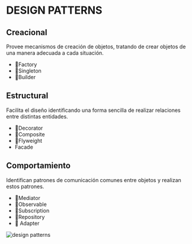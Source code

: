 # DESIGN PATTERNS

## Creacional

Provee mecanismos de creación de objetos, tratando de crear objetos de una manera adecuada a cada situación.

- 🕺Factory
- 🕺Singleton
- 🕺Builder

## Estructural

Facilita el diseño identificando una forma sencilla de realizar relaciones entre distintas entidades.

- 🕺Decorator
- 🕺Composite
- 🕺Flyweight
- Facade

## Comportamiento

Identifican patrones de comunicación comunes entre objetos y realizan estos patrones.

- 🕺Mediator
- 🕺Observable
- 🕺Subscription
- 🕺Repository
- 🦄 Adapter

![design patterns](https://media.giphy.com/media/KVZWZQoS0yqfIiTAKq/source.gif)


